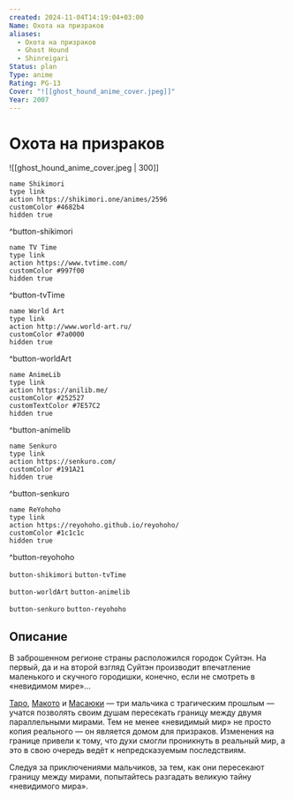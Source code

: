 ```yaml
---
created: 2024-11-04T14:19:04+03:00
Name: Охота на призраков
aliases:
  - Охота на призраков
  - Ghost Hound
  - Shinreigari
Status: plan
Type: anime
Rating: PG-13
Cover: "![[ghost_hound_anime_cover.jpeg]]"
Year: 2007
---
```


# Охота на призраков

![[ghost_hound_anime_cover.jpeg | 300]]

```button
name Shikimori
type link
action https://shikimori.one/animes/2596
customColor #4682b4
hidden true
```
^button-shikimori

```button
name TV Time
type link
action https://www.tvtime.com/
customColor #997f00
hidden true
```
^button-tvTime

```button
name World Art
type link
action http://www.world-art.ru/
customColor #7a0000
hidden true
```
^button-worldArt

```button
name AnimeLib
type link
action https://anilib.me/
customColor #252527
customTextColor #7E57C2
hidden true
```
^button-animelib

```button
name Senkuro
type link
action https://senkuro.com/
customColor #191A21
hidden true
```
^button-senkuro

```button
name ReYohoho
type link
action https://reyohoho.github.io/reyohoho/
customColor #1c1c1c
hidden true
```
^button-reyohoho

`button-shikimori` `button-tvTime`

`button-worldArt` `button-animelib`

`button-senkuro` `button-reyohoho`

## Описание

В заброшенном регионе страны расположился городок Суйтэн. На первый, да и на второй взгляд Суйтэн производит впечатление маленького и скучного городишки, конечно, если не смотреть в «невидимом мире»...

[Таро](https://shikimori.one/characters/5789-tarou-komori), [Макото](https://shikimori.one/characters/5791-makoto-oogami) и [Масаюки](https://shikimori.one/characters/5792-masayuki-nakajima) — три мальчика с трагическим прошлым — учатся позволять своим душам пересекать границу между двумя параллельными мирами. Тем не менее «невидимый мир» не просто копия реального — он является домом для призраков. Изменения на границе привели к тому, что духи смогли проникнуть в реальный мир, а это в свою очередь ведёт к непредсказуемым последствиям.

Следуя за приключениями мальчиков, за тем, как они пересекают границу между мирами, попытайтесь разгадать великую тайну «невидимого мира».
